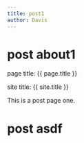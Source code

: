 ```yaml
---
title: post1
author: Davis
---
```


# post about1

page title: {{ page.title }}

site title: {{ site.title }}

This is a post page one.

# post asdf